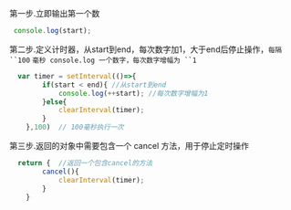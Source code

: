 第一步.立即输出第一个数

~~~js
 console.log(start); 
~~~

第二步.定义计时器，从start到end，每次数字加1，大于end后停止操作，`每隔 ``100` `毫秒 console.log 一个数字，每次数字增幅为 ``1`

~~~js
  var timer = setInterval(()=>{
        if(start < end){ //从start到end
            console.log(++start); //每次数字增幅为1
        }else{
            clearInterval(timer);
        }
    },100)  // 100毫秒执行一次
~~~

第三步.返回的对象中需要包含一个 cancel 方法，用于停止定时操作

~~~js
  return {  //返回一个包含cancel的方法
        cancel(){
            clearInterval(timer);
        }
    }
~~~







